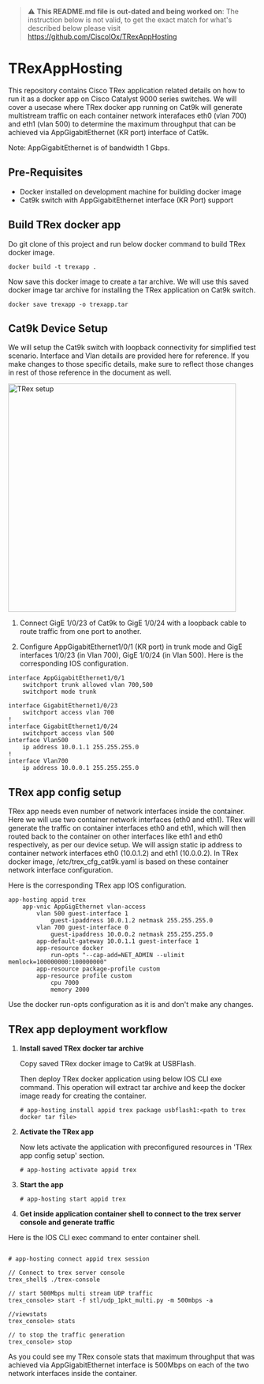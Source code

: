 > :warning: **This README.md file is out-dated and being worked on**: The instruction below is not valid, to get the exact match for what's described below please visit https://github.com/CiscoIOx/TRexAppHosting 


# TRexAppHosting
This repository contains Cisco TRex application related details on how to run it as a docker app on Cisco Catalyst 9000 series switches. We will cover a usecase where TRex docker app running on Cat9k will generate multistream traffic on each container network interafaces eth0 (vlan 700) and eth1 (vlan 500) to determine the maximum throughput that can be achieved via AppGigabitEthernet (KR port) interface of Cat9k. 

Note: AppGigabitEthernet is of bandwidth 1 Gbps.

## Pre-Requisites
* Docker installed on development machine for building docker image
* Cat9k switch with AppGigabitEthernet interface (KR Port) support

## Build TRex docker app
Do git clone of this project and run below docker command to build TRex docker image.

```
docker build -t trexapp .
```
Now save this docker image to create a tar archive. We will use this saved docker image tar archive for installing
the TRex application on Cat9k switch.

```
docker save trexapp -o trexapp.tar
```

## Cat9k Device Setup

We will setup the Cat9k switch with loopback connectivity for simplified test scenario. Interface and Vlan details are provided here for reference. If you make changes to those specific details, make sure to reflect those changes in rest of those reference in the document as well.

<img width="462" alt="TRex setup" src="https://user-images.githubusercontent.com/7672865/58609433-67b49200-825c-11e9-99e5-4358941b20a5.png">

1. Connect GigE 1/0/23 of Cat9k to GigE 1/0/24 with a loopback cable to route traffic from one port to another.

2. Configure AppGigabitEthernet1/0/1 (KR port) in trunk mode and GigE interfaces 1/0/23 (in Vlan 700), GigE 1/0/24 (in Vlan 500). Here is the corresponding IOS configuration.

```
interface AppGigabitEthernet1/0/1 
	switchport trunk allowed vlan 700,500
	switchport mode trunk

interface GigabitEthernet1/0/23 
	switchport access vlan 700
!
interface GigabitEthernet1/0/24
	switchport access vlan 500
interface Vlan500
	ip address 10.0.1.1 255.255.255.0
!
interface Vlan700
	ip address 10.0.0.1 255.255.255.0
```

## TRex app config setup

TRex app needs even number of network interfaces inside the container. Here we will use two container network interfaces (eth0 and eth1). TRex will generate the traffic on container interfaces eth0 and eth1, which will then routed back to the container on other interfaces like eth1 and eth0 respectively, as per our device setup. We will assign static ip address to container network interfaces eth0 (10.0.1.2) and eth1 (10.0.0.2). In TRex docker image, /etc/trex_cfg_cat9k.yaml is based on these container network interface configuration. 

Here is the corresponding TRex app IOS configuration. 
```
app-hosting appid trex
	app-vnic AppGigEthernet vlan-access
		vlan 500 guest-interface 1
			guest-ipaddress 10.0.1.2 netmask 255.255.255.0
		vlan 700 guest-interface 0
			guest-ipaddress 10.0.0.2 netmask 255.255.255.0
		app-default-gateway 10.0.1.1 guest-interface 1 
		app-resource docker
			run-opts "--cap-add=NET_ADMIN --ulimit memlock=100000000:100000000"
		app-resource package­-profile custom 
		app-resource profile custom
			cpu 7000 
			memory 2000
```
Use the docker run-opts configuration as it is and don't make any changes.

## **TRex app deployment workflow**

1. **Install saved TRex docker tar archive**

    Copy saved TRex docker image to Cat9k at USBFlash. 
    
    Then deploy TRex docker application using below IOS CLI exe command. This operation will extract tar archive and keep the docker image ready for creating the container.

   ```
   # app-hosting install appid trex package usbflash1:<path to trex docker tar file>
   ```

2. **Activate the TRex app**
    
    Now lets activate the application with pre­configured resources in 'TRex app config setup' section.

   ```
   # app-hosting activate appid trex
   ```  

3. **Start the app**

   ```
   # app-hosting start appid trex
   ```
   
4. **Get inside application container shell to connect to the trex server console and generate traffic**

  Here is the IOS CLI exec command to enter container shell.
   ```
   
   # app-hosting connect appid trex session
   
   // Connect to trex server console
   trex_shell$ ./trex-console
   
   // start 500Mbps multi stream UDP traffic
   trex_console> start -f stl/udp_1pkt_multi.py -m 500mbps -a 
   
   //viewstats
   trex_console> stats

  // to stop the traffic generation
  trex_console> stop
   ```

As you could see my TRex console stats that maximum throughput that was achieved via AppGigabitEthernet interface is 500Mbps on each of the two network interfaces inside the container.


